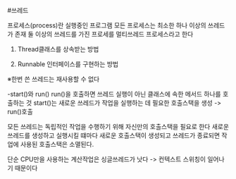 #쓰레드

프로세스(process)란 실행중인 프로그램
모든 프로세스는 최소한 하나 이상의 쓰레드가 존재
둘 이상의 쓰레드를 가진 프로세를 멀티쓰레드 프로세스라고 한다

1. Thread클래스를 상속받는 방법

2. Runnable 인터페이스를 구현하는 방법

※한번 쓴 쓰레드는 재사용할 수 없다

-start()와 run()
run()을 호출하면 쓰레드 실행이 아닌 클래스에 속한 메서드 하나를 호출하는 것
start()는 새로운 쓰레드가 작업을 실행하는 데 필요한 호출스택을 생성 -> run()호출

모든 쓰레드는 독립적인 작업을 수행하기 위해 자신만의 호출스택을 필요로 한다
새로운 쓰레드를 생성하고 실행시킬 떄마다 새로운 호출스택이 생성되고 쓰레드가 종료되면 작업에 사용된 호출스택은 소멸된다.

단순  CPU만을 사용하는 계산작업은 싱글쓰레드가 낫다 -> 컨텍스트 스위칭이 일어나기 때문이다


 



